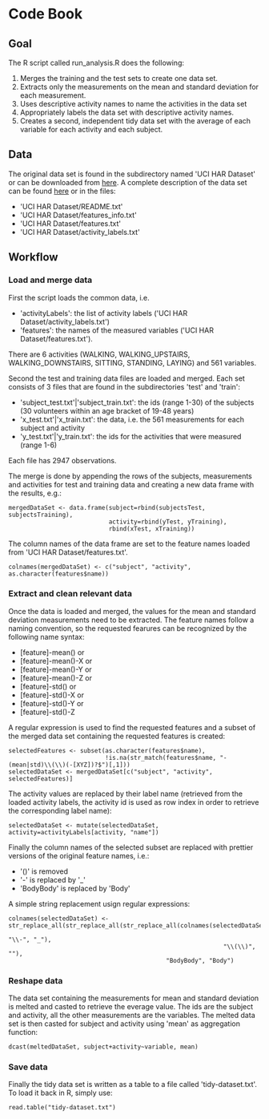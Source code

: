 # Code Book
## Goal
The R script called run_analysis.R does the following: 

1. Merges the training and the test sets to create one data set.
2. Extracts only the measurements on the mean and standard deviation for each measurement. 
3. Uses descriptive activity names to name the activities in the data set
4. Appropriately labels the data set with descriptive activity names. 
5. Creates a second, independent tidy data set with the average of each variable for each activity and each subject. 

## Data
The original data set is found in the subdirectory named 'UCI HAR Dataset' or can be downloaded from 
[here](https://d396qusza40orc.cloudfront.net/getdata%2Fprojectfiles%2FUCI%20HAR%20Dataset.zip). 
A complete description of the data set can be found 
[here](http://archive.ics.uci.edu/ml/datasets/Human+Activity+Recognition+Using+Smartphones) or in the files:

* 'UCI HAR Dataset/README.txt'
* 'UCI HAR Dataset/features_info.txt'
* 'UCI HAR Dataset/features.txt'
* 'UCI HAR Dataset/activity_labels.txt'

## Workflow
### Load and merge data
First the script loads the common data, i.e.

* 'activityLabels': the list of activity labels ('UCI HAR Dataset/activity_labels.txt')
* 'features': the names of the measured variables ('UCI HAR Dataset/features.txt'). 

There are 6 activities (WALKING, WALKING_UPSTAIRS, WALKING_DOWNSTAIRS, SITTING, STANDING, LAYING) and 561 variables.

Second the test and training data files are loaded and merged. Each set consists of 3 files that are found in the subdirectories 'test' and 'train':

* 'subject_test.txt'|'subject_train.txt': the ids (range 1-30) of the subjects (30 volunteers within an age bracket of 19-48 years)
* 'x_test.txt'|'x_train.txt': the data, i.e. the 561 measurements for each subject and activity
* 'y_test.txt'|'y_train.txt': the ids for the activities that were measured (range 1-6)

Each file has 2947 observations.

The merge is done by appending the rows of the subjects, measurements and activities for test and training data and creating a new data frame with the results, e.g.:

    mergedDataSet <- data.frame(subject=rbind(subjectsTest, subjectsTraining), 
                                activity=rbind(yTest, yTraining), 
                                rbind(xTest, xTraining))
    
The column names of the data frame are set to the feature names loaded from 'UCI HAR Dataset/features.txt'.

    colnames(mergedDataSet) <- c("subject", "activity", as.character(features$name))

### Extract and clean relevant data
Once the data is loaded and merged, the values for the mean and standard deviation measurements need to be extracted. 
The feature names follow a naming convention, so the requested fearures can be recognized by the following name syntax:

* [feature]-mean() or
* [feature]-mean()-X or
* [feature]-mean()-Y or
* [feature]-mean()-Z or
* [feature]-std() or
* [feature]-std()-X or
* [feature]-std()-Y or
* [feature]-std()-Z

A regular expression is used to find the requested features and a subset of the merged data set containing the requested features is created:

    selectedFeatures <- subset(as.character(features$name), 
                               !is.na(str_match(features$name, "-(mean|std)\\(\\)(-[XYZ])?$")[,1]))
    selectedDataSet <- mergedDataSet[c("subject", "activity", selectedFeatures)]

The activity values are replaced by their label name (retrieved from the loaded activity labels, the activity id is used as row index in order to retrieve the corresponding label name):

    selectedDataSet <- mutate(selectedDataSet, activity=activityLabels[activity, "name"])

Finally the column names of the selected subset are replaced with prettier versions of the original feature names, i.e.:

* '()' is removed
* '-' is replaced by '_'
* 'BodyBody' is replaced by 'Body'

A simple string replacement usign regular expressions:

    colnames(selectedDataSet) <- str_replace_all(str_replace_all(str_replace_all(colnames(selectedDataSet), 
                                                                                 "\\-", "_"),
                                                                "\\(\\)", ""),
                                                "BodyBody", "Body")
    
### Reshape data
The data set containing the measurements for mean and standard deviation is melted and casted to retrieve the everage value. 
The ids are the subject and activity, all the other measurements are the variables. The melted data set is then casted for subject and activity using 'mean' as aggregation function:

    dcast(meltedDataSet, subject+activity~variable, mean)

### Save data
Finally the tidy data set is written as a table to a file called 'tidy-dataset.txt'. To load it back in R, simply use:

    read.table("tidy-dataset.txt")

